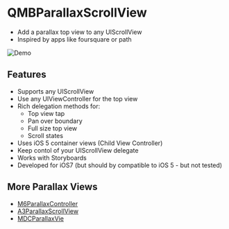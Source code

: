 # QMBParallaxScrollView  #

- Add a parallax top view to any UIScrollView
- Inspired by apps like foursquare or path

![Demo](http://www.quemb.com/tl_files/downloads/github/QMBParallaxScrollViewController/ParallaxSample.gif)


## Features ##

<ul>
<li>Supports any UIScrollView</li>
<li>Use any UIViewController for the top view</li>
<li>Rich delegation methods for:<ul>
	<li>Top view tap</li>
	<li>Pan over boundary</li>
	<li>Full size top view</li>
	<li>Scroll states</li>
</ul></li>
<li>Uses iOS 5 container views (Child View Controller)</li>
<li>Keep contol of your UIScrollView delegate</li>
<li>Works with Storyboards</li>
<li>Developed for iOS7 (but should by compatible to iOS 5 - but not tested)</li>
</ul>

## More Parallax Views ##

- [M6ParallaxController](https://github.com/xelvenone/M6ParallaxController)
- [A3ParallaxScrollView](https://github.com/allaboutapps/A3ParallaxScrollView)
- [MDCParallaxVie](https://github.com/modocache/MDCParallaxView)
